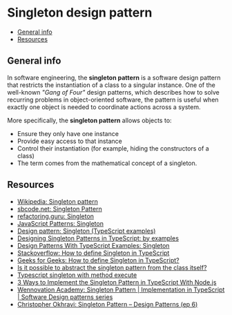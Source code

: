 # Singleton design pattern

- [General info](#general-info)
- [Resources](#resources)

## General info

In software engineering, the **singleton pattern** is a software design pattern that restricts the instantiation of a class to a singular instance. One of the well-known _"Gang of Four"_ design patterns, which describes how to solve recurring problems in object-oriented software, the pattern is useful when exactly one object is needed to coordinate actions across a system.

More specifically, the **singleton pattern** allows objects to:

* Ensure they only have one instance
* Provide easy access to that instance
* Control their instantiation (for example, hiding the constructors of a class)
* The term comes from the mathematical concept of a singleton.

## Resources

* [Wikipedia: Singleton pattern](https://en.wikipedia.org/wiki/Singleton_pattern)
* [sbcode.net: Singleton Pattern](https://sbcode.net/typescript/singleton/)
* [refactoring.guru: Singleton](https://refactoring.guru/design-patterns/singleton)
* [JavaScript Patterns: Singleton](https://javascriptpatterns.vercel.app/patterns/design-patterns/singleton-pattern)
* [Design pattern: Singleton (TypeScript examples)](https://medium.com/front-end-world/design-pattern-singleton-typescript-examples-f775a07d6282)
* [Designing Singleton Patterns in TypeScript: by examples](https://medium.com/@alessandro.traversi/designing-singleton-patterns-in-typescript-by-examples-8732ab07040d)
* [Design Patterns With TypeScript Examples: Singleton](https://javascript.plainenglish.io/design-patterns-with-typescript-examples-singleton-8add6b26d4da)
* [Stackoverflow: How to define Singleton in TypeScript](https://stackoverflow.com/questions/30174078/how-to-define-singleton-in-typescript)
* [Geeks for Geeks: How to define Singleton in TypeScript?](https://www.geeksforgeeks.org/how-to-define-singleton-in-typescript/)
* [Is it possible to abstract the singleton pattern from the class itself?](https://stackoverflow.com/questions/74289589/is-it-possible-to-abstract-the-singleton-pattern-from-the-class-itself)
* [Typescript singleton with method execute](https://stackoverflow.com/questions/73571211/typescript-singleton-with-method-execute)
* [3 Ways to Implement the Singleton Pattern in TypeScript With Node.js](https://betterprogramming.pub/3-ways-to-implement-the-singleton-pattern-in-typescript-with-node-js-75129f391c9b)
* [Wennovation Academy: Singleton Pattern | Implementation in TypeScript | Software Design patterns series](https://www.youtube.com/watch?v=2dNNyDDpUbo)
* [Christopher Okhravi: Singleton Pattern – Design Patterns (ep 6)](https://www.youtube.com/watch?v=hUE_j6q0LTQ)